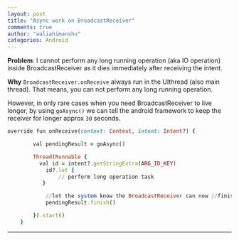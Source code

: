```yaml
---
layout: post
title: "Async work on BroadcastReceiver"
comments: true
author: "waliahimanshu"
categories: Android
---
```


<b>Problem</b>:
I cannot perform any long running operation (aka IO operation) inside BroadcastReceiver as it dies immediately after receiving the intent.

<b>Why</b>
`BroadcastReceiver.onReceive` always run in the UIthread (also main thread).
That means, you can not perform any long running operation.

However, in only rare cases when you need BroadcastReceiver to live longer, by using `goAsync()` we can tell the android framework to keep the receiver for longer approx `30` seconds.

```ruby
override fun onReceive(context: Context, intent: Intent?) {

        val pendingResult = goAsync()

        Thread(Runnable {
          val id = intent?.getStringExtra(ARG_ID_KEY)
            id?.let {
                // perform long operation task
           }

            //let the system know the BroadcastReceiver can now //finish
            pendingResult.finish() 

        }).start()
    }
```
<hr>



